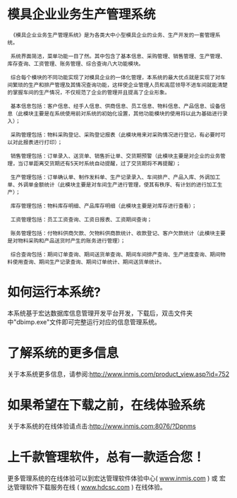# 模具企业业务生产管理系统

     《模具企业业务生产管理系统》是为各类大中小型模具企业的业务、生产开发的一套管理系统。
     
     系统界面简洁，菜单功能一目了然。其中包含了基本信息、采购管理、销售管理、生产管理、库存查询、工资管理、账务管理、综合查询八大功能模块。
     
     综合每个模块的不同功能实现了对模具企业的一体化管理，本系统的最大优点就是实现了对车间繁琐的生产和排产管理及其情况查询功能，这样使企业管理人员和高层领导不进车间就能清楚的掌握车间的生产情况，不仅规范了企业的管理并且提高了企业形象。
     
     基本信息包括：客户信息、经手人信息、供商信息、员工信息、物料信息、产品信息、设备信息（此模块主要是在系统使用前对系统的初始化设置，其他功能模块的使用将以此为基础进行录入）；
     
     采购管理包括：物料采购登记、采购登记报表（此模块用来对采购情况进行登记，有必要时可以对此报表进行打印）；
     
     销售管理包括：订单录入、送货单、销售折让单、交货期预警（此模块主要是对企业的业务管理，当订单距离交货期还有5天时系统自动提醒，过了交货期将不再提醒）；
     
     生产管理包括：订单确认单、制作发料单、生产记录录入、车间排产、产品入库、外调加工单、外调单金额统计（此模块主要是对车间生产进行管理，使其有秩序、有计划的进行加工生产）；
     
     库存管理包括：物料库存明细、产品库存明细（此模块主要是对库存进行查看）；
     
     工资管理包括：员工工资查询、工资日报表、工资期间查询；
     
     账务管理包括：付物料供商欠款、欠物料供商款统计、收款登记、客户欠款统计（此模块主要是对物料采购和产品送货时产生的账务进行管理）；
     
     综合查询包括：期间订单查询、期间送货单查询、期间车间排产查询、生产进度查询、期间物料使用查询、期间生产记录查询、期间订单统计、期间送货单统计。


# 如何运行本系统?

本系统基于宏达数据库信息管理开发平台开发，下载后，双击文件夹中"dbimp.exe"文件即可完整运行对应的信息管理系统。

# 了解系统的更多信息

关于本系统更多信息，请参阅:http://www.inmis.com/product_view.asp?id=752

# 如果希望在下载之前，在线体验系统

关于本系统的在线体验请点击:http://www.inmis.com:8076/?Dpnms

# 上千款管理软件，总有一款适合您！

更多管理系统的在线体验可以到宏达管理软件体验中心( www.inmis.com ) 或 宏达管理软件下载服务在线 ( www.hdcsc.com ) 在线体验。

